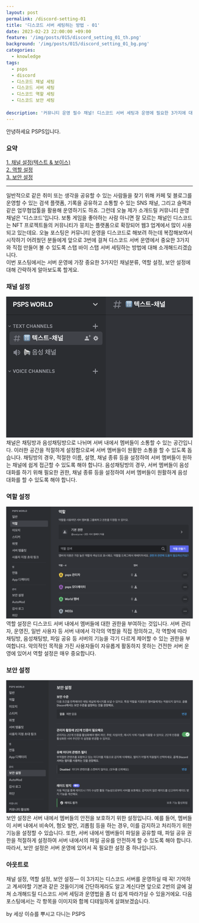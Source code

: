 ```yaml
---
layout: post
permalink: /discord-setting-01
title: '디스코드 서버 세팅하는 방법 - 01'
date: 2023-02-23 22:00:00 +09:00
feature: '/img/posts/015/discord_setting_01_th.png'
background: '/img/posts/015/discord_setting_01_bg.png'
categories:
  - knowledge
tags:
  - psps
  - discord
  - 디스코드 채널 세팅
  - 디스코드 서버 세팅
  - 디스코드 역할 세팅
  - 디스코드 보안 세팅

description: '커뮤니티 운영 필수 채널! 디스코드 서버 세팅과 운영에 필요한 3가지에 대해 알아보겠습니다.'
---
```


안녕하세요 PSPS입니다.
### 요약
<a href = "#채널-설정">1. 채널 설정(텍스트 & 보이스)</a><br>
<a href = "#역할-설정">2. 역할 설정</a><br>
<a href = "#보안-설정">3. 보안 설정</a>
<hr>

일반적으로 같은 취미 또는 생각을 공유할 수 있는 사람들을 찾기 위해 카페 및 블로그를 운영할 수 있는 검색 플랫폼, 기록을 공유하고 소통할 수 있는 SNS 채널, 그리고 슬랙과 같은 업무협업툴을 활용해 운영하기도 하죠. 그런데 오늘 제가 소개드릴 커뮤니티 운영 채널은 '디스코드'입니다. 보통 게임을 좋아하는 사람 아니면 잘 모르는 채널인 디스코드는 NFT 프로젝트들의 커뮤니티가 뭉치는 플랫폼으로 확장되어 웹3 업계에서 많이 사용되고 있는데요. 오늘 포스팅은 커뮤니티 운영을 디스코드로 해보려 하는데 복잡해보여서 시작하기 어려웠던 분들에게 앞으로 3번에 걸쳐 디스코드 서버 운영에서 중요한 3가지와 직접 만들어 볼 수 있도록 스탭 바이 스탭 서버 세팅하는 방법에 대해 소개해드리겠습니다. <br>이번 포스팅에서는 서버 운영에 가장 중요한 3가지인 채널분류, 역할 설정, 보안 설정에 대해 간략하게 알아보도록 할게요.

### 채널 설정
![디스코드 채널 설정](/img/posts/015/1_discord_channel_setting.png)
채널은 채팅방과 음성채팅방으로 나뉘며 서버 내에서 멤버들이 소통할 수 있는 공간입니다. 이러한 공간을 적절하게 설정함으로써 서버 멤버들이 원활한 소통을 할 수 있도록 돕습니다. 채팅방의 경우, 적절한 이름, 설명, 채널 종류 등을 설정하여 서버 멤버들이 원하는 채널에 쉽게 접근할 수 있도록 해야 합니다. 음성채팅방의 경우, 서버 멤버들이 음성 대화를 하기 위해 필요한 권한, 채널 종류 등을 설정하여 서버 멤버들이 원활하게 음성 대화를 할 수 있도록 해야 합니다.

### 역할 설정
![디스코드 역할 설정](/img/posts/015/2_discord_roles.png)
역할 설정은 디스코드 서버 내에서 멤버들에 대한 권한을 부여하는 것입니다. 서버 관리자, 운영진, 일반 사용자 등 서버 내에서 각각의 역할을 직접 정의하고, 각 역할에 따라 채팅방, 음성채팅방, 파일 공유 등 서버의 기능을 각기 다르게 제어할 수 있는 권한을 부여합니다. 악의적인 목적을 가진 사용자들이 자유롭게 활동하지 못하는 건전한 서버 운영에 있어서 역할 설정은 매우 중요합니다.

### 보안 설정
![디스코드 보안 설정](/img/posts/015/3_discord_security.png)
보안 설정은 서버 내에서 멤버들의 안전을 보호하기 위한 설정입니다. 예를 들어, 멤버들이 서버 내에서 비속어, 혐오 발언, 괴롭힘 등을 하는 경우, 이를 감지하고 처리하기 위한 기능을 설정할 수 있습니다. 또한, 서버 내에서 멤버들이 파일을 공유할 때, 파일 공유 권한을 적절하게 설정하여 서버 내에서의 파일 공유를 안전하게 할 수 있도록 해야 합니다. 따라서, 보안 설정은 서버 운영에 있어서 꼭 필요한 설정 중 하나입니다.

### 아웃트로
채널 설정, 역할 설정, 보안 설정— 이 3가지는 디스코드 서버를 운영하실 때 꼭! 기억하고 계셔야할 기본과 같은 것들이기에 간단하게라도 알고 계신다면 앞으로 2번의 글에 걸쳐 소개해드릴 디스코드 서버 세팅과 운영법을 좀 더 쉽게 따라가실 수 있을거에요. 다음 포스팅에서는 각 항목을 이미지와 함께 디테일하게 살펴보겠습니다.

by 세상 이슈를 뿌시고 다니는 PSPS
